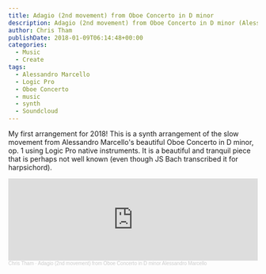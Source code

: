 ```yaml
---
title: Adagio (2nd movement) from Oboe Concerto in D minor
description: Adagio (2nd movement) from Oboe Concerto in D minor (Alessandro Marcello)
author: Chris Tham
publishDate: 2018-01-09T06:14:48+00:00
categories:
  - Music
  - Create
tags:
  - Alessandro Marcello
  - Logic Pro
  - Oboe Concerto
  - music
  - synth
  - Soundcloud
---
```


My first arrangement for 2018! This is a synth arrangement of the slow movement from Alessandro Marcello's beautiful Oboe Concerto in D minor, op. 1 using Logic Pro native instruments. It is a beautiful and tranquil piece that is perhaps not well known (even though JS Bach transcribed it for harpsichord).

<iframe width="100%" height="166" scrolling="no" frameborder="no" allow="autoplay" src="https://w.soundcloud.com/player/?url=https%3A//api.soundcloud.com/tracks/381258107&color=%23ff5500&auto_play=false&hide_related=false&show_comments=true&show_user=true&show_reposts=false&show_teaser=true"></iframe><div style="font-size: 10px; color: #cccccc;line-break: anywhere;word-break: normal;overflow: hidden;white-space: nowrap;text-overflow: ellipsis; font-family: Interstate,Lucida Grande,Lucida Sans Unicode,Lucida Sans,Garuda,Verdana,Tahoma,sans-serif;font-weight: 100;"><a href="https://soundcloud.com/chris-tham" title="Chris Tham" target="_blank" style="color: #cccccc; text-decoration: none;">Chris Tham</a> · <a href="https://soundcloud.com/chris-tham/adagio-2nd-movement-from-oboe-concerto-in-d-minor-alessandro-marcello" title="Adagio (2nd movement) from Oboe Concerto in D minor Alessandro Marcello" target="_blank" style="color: #cccccc; text-decoration: none;">Adagio (2nd movement) from Oboe Concerto in D minor Alessandro Marcello</a></div>
